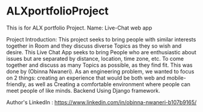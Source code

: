 # ALXportfolioProject
This is for ALX portfolio Project.
Name: Live-Chat web app

Project Introduction: This project seeks to bring people with similar interests together in Room and they discuss diverse Topics as they so wish and desire. 
This Live Chat App seeks to bring People who are enthusiastic about issues but are separated by distance, location, time zone, etc. 
To come together and discuss as many Topics as possible, as they find fit. This was done by (Obinna Nwaneri). 
As an engineering problem, we wanted to focus on 2 things: creating an experience that would be both web and mobile-friendly, 
as well as Creating a comfortable environment where people can meet people of like minds. 
Backend Using Django framework.

Author's LinkedIn : https://www.linkedin.com/in/obinna-nwaneri-b107b9165/

